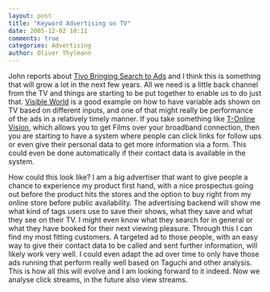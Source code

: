 ```yaml
---
layout: post
title: "Keyword Advertising on TV"
date: 2005-12-02 10:11
comments: true
categories: Advertising
author: Oliver Thylmann
---
```










John reports about [Tivo Bringing Search to Ads](http://battellemedia.com/archives/002064.php) and I think this is something that will grow a lot in the next few years. All we need is a little back channel from the TV and things are starting to be put together to enable us to do just that. [Visible World](http://www.visibleworld.com/) is a good example on how to have variable ads shown on TV based on different inputs, and one of that might really be performance of the ads in a relatively timely manner. If you take something like [T-Online Vision](http://vision.t-online.de/), which allows you to get Films over your broadband connection, then you are starting to have a system where people can click links for follow ups or even give their personal data to get more information via a form. This could even be done automatically if their contact data is available in the system.

How could this look like? I am a big advertiser that want to give people a chance to experience my product first hand, with a nice prospectus going out before the product hits the stores and the option to buy right from my online store before public availability. The advertising backend will show me what kind of tags users use to save their shows, what they save and what they see on their TV. I might even know what they search for in general or what they have booked for their next viewing pleasure. Through this I can find my most fitting customers. A targeted ad to those people, with an easy way to give their contact data to be called and sent further information, will likely work very well. I could even adapt the ad over time to only have those ads running that perform really well based on Taguchi and other analysis. This is how all this will evolve and I am looking forward to it indeed. Now we analyse click streams, in the future also view streams.







